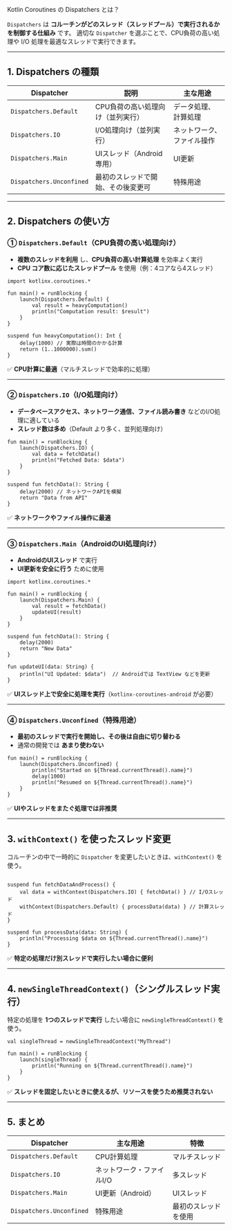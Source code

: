 Kotlin Coroutines の Dispatchers とは？

`Dispatchers` は **コルーチンがどのスレッド（スレッドプール）で実行されるかを制御する仕組み** です。
適切な `Dispatcher` を選ぶことで、CPU負荷の高い処理や I/O 処理を最適なスレッドで実行できます。

------

## **1. Dispatchers の種類**

| Dispatcher               | 説明                               | 主な用途                   |
| ------------------------ | ---------------------------------- | -------------------------- |
| `Dispatchers.Default`    | CPU負荷の高い処理向け（並列実行）  | データ処理、計算処理       |
| `Dispatchers.IO`         | I/O処理向け（並列実行）            | ネットワーク、ファイル操作 |
| `Dispatchers.Main`       | UIスレッド（Android専用）          | UI更新                     |
| `Dispatchers.Unconfined` | 最初のスレッドで開始、その後変更可 | 特殊用途                   |

------

## **2. Dispatchers の使い方**

### **① `Dispatchers.Default`（CPU負荷の高い処理向け）**

- **複数のスレッドを利用** し、**CPU負荷の高い計算処理** を効率よく実行
- **CPU コア数に応じたスレッドプール** を使用（例：4コアなら4スレッド）

```
import kotlinx.coroutines.*

fun main() = runBlocking {
    launch(Dispatchers.Default) {
        val result = heavyComputation()
        println("Computation result: $result")
    }
}

suspend fun heavyComputation(): Int {
    delay(1000) // 実際は時間のかかる計算
    return (1..1000000).sum()
}
```

✅ **CPU計算に最適**（マルチスレッドで効率的に処理）

------

### **② `Dispatchers.IO`（I/O処理向け）**

- **データベースアクセス、ネットワーク通信、ファイル読み書き** などのI/O処理に適している
- **スレッド数は多め**（Default より多く、並列処理向け）

```
fun main() = runBlocking {
    launch(Dispatchers.IO) {
        val data = fetchData()
        println("Fetched Data: $data")
    }
}

suspend fun fetchData(): String {
    delay(2000) // ネットワークAPIを模擬
    return "Data from API"
}
```

✅ **ネットワークやファイル操作に最適**

------

### **③ `Dispatchers.Main`（AndroidのUI処理向け）**

- **AndroidのUIスレッド** で実行
- **UI更新を安全に行う** ために使用

```
import kotlinx.coroutines.*

fun main() = runBlocking {
    launch(Dispatchers.Main) {
        val result = fetchData()
        updateUI(result)
    }
}

suspend fun fetchData(): String {
    delay(2000)
    return "New Data"
}

fun updateUI(data: String) {
    println("UI Updated: $data")  // Androidでは TextView などを更新
}
```

✅ **UIスレッド上で安全に処理を実行**（`kotlinx-coroutines-android` が必要）

------

### **④ `Dispatchers.Unconfined`（特殊用途）**

- **最初のスレッドで実行を開始し、その後は自由に切り替わる**
- 通常の開発では **あまり使わない**

```
fun main() = runBlocking {
    launch(Dispatchers.Unconfined) {
        println("Started on ${Thread.currentThread().name}")
        delay(1000)
        println("Resumed on ${Thread.currentThread().name}")
    }
}
```

✅ **UIやスレッドをまたぐ処理では非推奨**

------

## **3. `withContext()` を使ったスレッド変更**

コルーチンの中で一時的に `Dispatcher` を変更したいときは、`withContext()` を使う。

```

suspend fun fetchDataAndProcess() {
    val data = withContext(Dispatchers.IO) { fetchData() } // I/Oスレッド
    withContext(Dispatchers.Default) { processData(data) } // 計算スレッド
}

suspend fun processData(data: String) {
    println("Processing $data on ${Thread.currentThread().name}")
}
```

✅ **特定の処理だけ別スレッドで実行したい場合に便利**

------

## **4. `newSingleThreadContext()`（シングルスレッド実行）**

特定の処理を **1つのスレッドで実行** したい場合に `newSingleThreadContext()` を使う。

```
val singleThread = newSingleThreadContext("MyThread")

fun main() = runBlocking {
    launch(singleThread) {
        println("Running on ${Thread.currentThread().name}")
    }
}
```

✅ **スレッドを固定したいときに使えるが、リソースを使うため推奨されない**

------

## **5. まとめ**

| Dispatcher               | 主な用途                  | 特徴                 |
| ------------------------ | ------------------------- | -------------------- |
| `Dispatchers.Default`    | CPU計算処理               | マルチスレッド       |
| `Dispatchers.IO`         | ネットワーク・ファイルI/O | 多スレッド           |
| `Dispatchers.Main`       | UI更新（Android）         | UIスレッド           |
| `Dispatchers.Unconfined` | 特殊用途                  | 最初のスレッドを使用 |